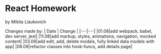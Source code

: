 # React Homework
by Mikita Liaukovich

Changes made by:
| Date  | Change |
|---|---|
|01.08|add webpack, babel, dev server, jest|
|11.08|add markup, styles, animations, navigation, mocked content|
|03.09|add edit, add, delete modals, fully linked data models with app|
|08.09|refactor classes into hook-funcs, add details page|